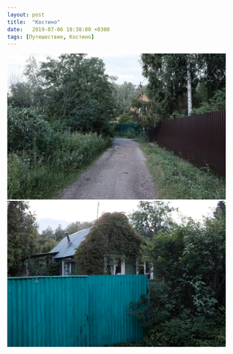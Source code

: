 ```yaml
---
layout: post
title:  "Костино"
date:   2019-07-06 18:38:00 +0300
tags: [Путешествие, Костино]
---
```


<img src="assets/img/kostino_2019/1.JPG" alt="photo">

<img src="assets/img/kostino_2019/2.JPG" alt="photo">

[jekyll-docs]: https://jekyllrb.com/docs/home
[jekyll-gh]:   https://github.com/jekyll/jekyll
[jekyll-talk]: https://talk.jekyllrb.com/
